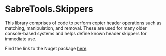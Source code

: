 # SabreTools.Skippers

This library comprises of code to perform copier header operations such as matching, manipulation, and removal. These are used for many older console-based systems and helps define known header skippers for immediate use.

Find the link to the Nuget package [here](https://www.nuget.org/packages/SabreTools.Skippers).
